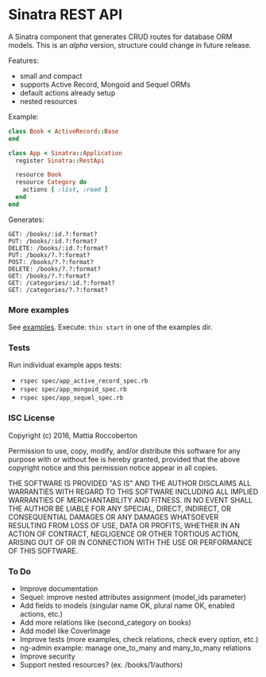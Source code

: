 # Sinatra REST API

A Sinatra component that generates CRUD routes for database ORM models.
This is an *alpha* version, structure could change in future release.

Features:
- small and compact
- supports Active Record, Mongoid and Sequel ORMs
- default actions already setup
- nested resources

Example:
```rb
class Book < ActiveRecord::Base
end

class App < Sinatra::Application
  register Sinatra::RestApi

  resource Book
  resource Category do
    actions [ :list, :read ]
  end
end
```

Generates:
```
GET: /books/:id.?:format?
PUT: /books/:id.?:format?
DELETE: /books/:id.?:format?
PUT: /books/?.?:format?
POST: /books/?.?:format?
DELETE: /books/?.?:format?
GET: /books/?.?:format?
GET: /categories/:id.?:format?
GET: /categories/?.?:format?
```

### More examples

See [examples](examples/). Execute: `thin start` in one of the examples dir.

### Tests

Run individual example apps tests:
- `rspec spec/app_active_record_spec.rb`
- `rspec spec/app_mongoid_spec.rb`
- `rspec spec/app_sequel_spec.rb`

### ISC License

Copyright (c) 2016, Mattia Roccoberton

Permission to use, copy, modify, and/or distribute this software for any purpose with or without fee is hereby granted, provided that the above copyright notice and this permission notice appear in all copies.

THE SOFTWARE IS PROVIDED "AS IS" AND THE AUTHOR DISCLAIMS ALL WARRANTIES WITH REGARD TO THIS SOFTWARE INCLUDING ALL IMPLIED WARRANTIES OF MERCHANTABILITY AND FITNESS. IN NO EVENT SHALL THE AUTHOR BE LIABLE FOR ANY SPECIAL, DIRECT, INDIRECT, OR CONSEQUENTIAL DAMAGES OR ANY DAMAGES WHATSOEVER RESULTING FROM LOSS OF USE, DATA OR PROFITS, WHETHER IN AN ACTION OF CONTRACT, NEGLIGENCE OR OTHER TORTIOUS ACTION, ARISING OUT OF OR IN CONNECTION WITH THE USE OR PERFORMANCE OF THIS SOFTWARE.

### To Do

- Improve documentation
- Sequel: improve nested attributes assignment (model_ids parameter)
- Add fields to models (singular name OK, plural name OK, enabled actions, etc.)
- Add more relations like (second_category on books)
- Add model like CoverImage
- Improve tests (more examples, check relations, check every option, etc.)
- ng-admin example: manage one_to_many and many_to_many relations
- Improve security
- Support nested resources? (ex. /books/1/authors)
